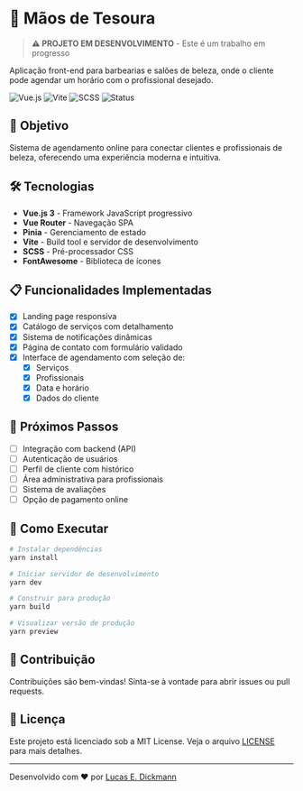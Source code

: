 # 💈 Mãos de Tesoura

> **⚠️ PROJETO EM DESENVOLVIMENTO** - Este é um trabalho em progresso

Aplicação front-end para barbearias e salões de beleza, onde o cliente pode agendar um horário com o profissional desejado.

![Vue.js](https://img.shields.io/badge/Vue.js-4FC08D?style=flat&logo=vue.js&logoColor=white)
![Vite](https://img.shields.io/badge/Vite-646CFF?style=flat&logo=vite&logoColor=white)
![SCSS](https://img.shields.io/badge/SCSS-CC6699?style=flat&logo=sass&logoColor=white)
![Status](https://img.shields.io/badge/Status-Em%20Desenvolvimento-yellow)

## 🎯 Objetivo

Sistema de agendamento online para conectar clientes e profissionais de beleza, oferecendo uma experiência moderna e intuitiva.

## 🛠️ Tecnologias

- **Vue.js 3** - Framework JavaScript progressivo
- **Vue Router** - Navegação SPA
- **Pinia** - Gerenciamento de estado
- **Vite** - Build tool e servidor de desenvolvimento
- **SCSS** - Pré-processador CSS
- **FontAwesome** - Biblioteca de ícones

## 📋 Funcionalidades Implementadas

- [x] Landing page responsiva
- [x] Catálogo de serviços com detalhamento
- [x] Sistema de notificações dinâmicas
- [x] Página de contato com formulário validado
- [x] Interface de agendamento com seleção de:
  - [x] Serviços
  - [x] Profissionais
  - [x] Data e horário
  - [x] Dados do cliente

## 🚀 Próximos Passos

- [ ] Integração com backend (API)
- [ ] Autenticação de usuários
- [ ] Perfil de cliente com histórico
- [ ] Área administrativa para profissionais
- [ ] Sistema de avaliações
- [ ] Opção de pagamento online

## 🚀 Como Executar

```bash
# Instalar dependências
yarn install

# Iniciar servidor de desenvolvimento
yarn dev

# Construir para produção
yarn build

# Visualizar versão de produção
yarn preview
```

## 🤝 Contribuição

Contribuições são bem-vindas! Sinta-se à vontade para abrir issues ou pull requests.

## 📄 Licença

Este projeto está licenciado sob a MIT License. Veja o arquivo [LICENSE](LICENSE) para mais detalhes.

---

Desenvolvido com ❤️ por [Lucas E. Dickmann](https://www.linkedin.com/in/lucasdickmann/)
